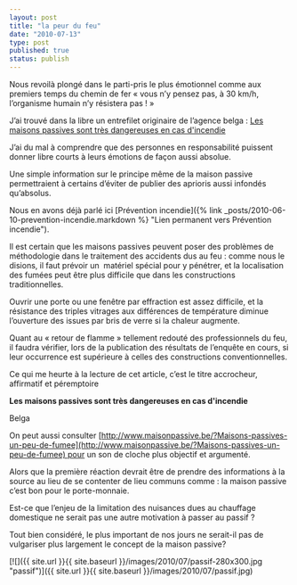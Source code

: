 ```yaml
---
layout: post
title: "la peur du feu"
date: "2010-07-13"
type: post
published: true
status: publish
---
```


Nous revoilà plongé dans le parti-pris le plus émotionnel comme aux premiers temps du chemin de fer « vous n’y pensez pas, à 30 km/h, l’organisme humain n’y résistera pas ! »

J’ai trouvé dans la libre un entrefilet originaire de l’agence belga : [Les maisons passives sont très dangereuses en cas d'incendie](http://www.lalibre.be/actu/belgique/article/596003/les-maisons-passives-sont-tres-dangereuses-en-cas-d-incendie.html)

J’ai du mal à comprendre que des personnes en responsabilité puissent donner libre courts à leurs émotions de façon aussi absolue.

Une simple information sur le principe même de la maison passive permettraient à certains d’éviter de publier des aprioris aussi infondés qu’absolus.

Nous en avons déjà parlé ici [Prévention incendie]({% link _posts/2010-06-10-prevention-incendie.markdown %} "Lien permanent vers Prévention incendie").

Il est certain que les maisons passives peuvent poser des problèmes de méthodologie dans le traitement des accidents dus au feu : comme nous le disions, il faut prévoir un  matériel spécial pour y pénétrer, et la localisation des fumées peut être plus difficile que dans les constructions traditionnelles.

Ouvrir une porte ou une fenêtre par effraction est assez difficile, et la résistance des triples vitrages aux différences de température diminue l’ouverture des issues par bris de verre si la chaleur augmente.

Quant au « retour de flamme » tellement redouté des professionnels du feu, il faudra vérifier, lors de la publication des résultats de l’enquête en cours, si leur occurrence est supérieure à celles des constructions conventionnelles.

Ce qui me heurte à la lecture de cet article, c’est le titre accrocheur, affirmatif et péremptoire

**Les maisons passives sont très dangereuses en cas d'incendie**

Belga

On peut aussi consulter [http://www.maisonpassive.be/?Maisons-passives-un-peu-de-fumee](http://www.maisonpassive.be/?Maisons-passives-un-peu-de-fumee) pour un son de cloche plus objectif et argumenté.

Alors que la première réaction devrait être de prendre des informations à la source au lieu de se contenter de lieu communs comme : la maison passive c’est bon pour le porte-monnaie.

Est-ce que l’enjeu de la limitation des nuisances dues au chauffage domestique ne serait pas une autre motivation à passer au passif ?

Tout bien considéré, le plus important de nos jours ne serait-il pas de vulgariser plus largement le concept de la maison passive?

[![]({{ site.url }}{{ site.baseurl }}/images/2010/07/passif-280x300.jpg "passif")]({{ site.url }}{{ site.baseurl }}/images/2010/07/passif.jpg)
